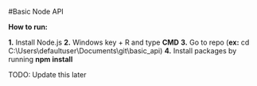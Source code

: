 #Basic Node API

**How to run:**

  **1.** Install Node.js
  **2.** Windows key + R and type **CMD**
  **3.** Go to repo (**ex:** cd C:\Users\defaultuser\Documents\git\basic_api)
  **4.** Install packages by running **npm install**

TODO: Update this later
